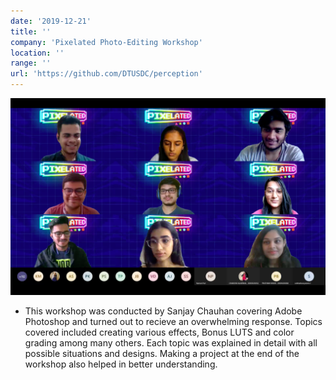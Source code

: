 ```yaml
---
date: '2019-12-21'
title: ''
company: 'Pixelated Photo-Editing Workshop'
location: ''
range: ''
url: 'https://github.com/DTUSDC/perception'
---
```


![Photography Workshop](Pixelated1_sanjay.png)

- This workshop was conducted by Sanjay Chauhan covering Adobe Photoshop and turned out to recieve an overwhelming response. Topics covered included creating various effects, Bonus LUTS and color grading among many others. Each topic was explained in detail with all possible situations and designs. Making a project at the end of the workshop also helped in better understanding.
